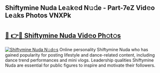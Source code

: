 ## Shiftymine Nuda Le𝚊k𝚎d N𝚞𝚍e - Part-7eZ Vid𝚎o Le𝚊ks Photos VNXPk

# <h2><a href="http://fbdlvg.evod.top/?m=Shiftymine+Nuda">🔗 👉🔴 Shiftymine Nuda Vid𝚎o Ph𝚘t𝚘s</a></h2>

[![Shiftymine Nuda N𝚞d𝚎s](https://i.imgur.com/8V9OHl7.gif)](http://fbdlvg.evod.top/?m=Shiftymine+Nuda)
Online personality Shiftymine Nuda who has gained popularity for posting lifestyle and dance-related content, including dance trend performances and mini vlogs. Leadership qualities Shiftymine Nuda are essential for public figures to inspire and motivate their followers. 
